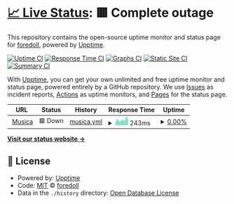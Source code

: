 # [📈 Live Status](https://foredoll.github.io/musica): <!--live status--> **🟥 Complete outage**

This repository contains the open-source uptime monitor and status page for [foredoll](https://foredoll.github.io/musica), powered by [Upptime](https://github.com/upptime/upptime).

[![Uptime CI](https://github.com/foredoll/musica/workflows/Uptime%20CI/badge.svg)](https://github.com/foredoll/musica/actions?query=workflow%3A%22Uptime+CI%22)
[![Response Time CI](https://github.com/foredoll/musica/workflows/Response%20Time%20CI/badge.svg)](https://github.com/foredoll/musica/actions?query=workflow%3A%22Response+Time+CI%22)
[![Graphs CI](https://github.com/foredoll/musica/workflows/Graphs%20CI/badge.svg)](https://github.com/foredoll/musica/actions?query=workflow%3A%22Graphs+CI%22)
[![Static Site CI](https://github.com/foredoll/musica/workflows/Static%20Site%20CI/badge.svg)](https://github.com/foredoll/musica/actions?query=workflow%3A%22Static+Site+CI%22)
[![Summary CI](https://github.com/foredoll/musica/workflows/Summary%20CI/badge.svg)](https://github.com/foredoll/musica/actions?query=workflow%3A%22Summary+CI%22)

With [Upptime](https://upptime.js.org), you can get your own unlimited and free uptime monitor and status page, powered entirely by a GitHub repository. We use [Issues](https://github.com/foredoll/musica/issues) as incident reports, [Actions](https://github.com/foredoll/musica/actions) as uptime monitors, and [Pages](https://foredoll.github.io/musica) for the status page.

<!--start: status pages-->
<!-- This summary is generated by Upptime (https://github.com/upptime/upptime) -->
<!-- Do not edit this manually, your changes will be overwritten -->
<!-- prettier-ignore -->
| URL | Status | History | Response Time | Uptime |
| --- | ------ | ------- | ------------- | ------ |
| <img alt="" src="https://icons.duckduckgo.com/ip3/fantasticdiscordbot.glitch.me.ico" height="13"> [Musica](https://fantasticdiscordbot.glitch.me) | 🟥 Down | [musica.yml](https://github.com/foredoll/musica/commits/HEAD/history/musica.yml) | <details><summary><img alt="Response time graph" src="./graphs/musica/response-time-week.png" height="20"> 243ms</summary><br><a href="https://foredoll.github.io/musica/history/musica"><img alt="Response time 2870" src="https://img.shields.io/endpoint?url=https%3A%2F%2Fraw.githubusercontent.com%2Fforedoll%2Fmusica%2FHEAD%2Fapi%2Fmusica%2Fresponse-time.json"></a><br><a href="https://foredoll.github.io/musica/history/musica"><img alt="24-hour response time 60" src="https://img.shields.io/endpoint?url=https%3A%2F%2Fraw.githubusercontent.com%2Fforedoll%2Fmusica%2FHEAD%2Fapi%2Fmusica%2Fresponse-time-day.json"></a><br><a href="https://foredoll.github.io/musica/history/musica"><img alt="7-day response time 243" src="https://img.shields.io/endpoint?url=https%3A%2F%2Fraw.githubusercontent.com%2Fforedoll%2Fmusica%2FHEAD%2Fapi%2Fmusica%2Fresponse-time-week.json"></a><br><a href="https://foredoll.github.io/musica/history/musica"><img alt="30-day response time 883" src="https://img.shields.io/endpoint?url=https%3A%2F%2Fraw.githubusercontent.com%2Fforedoll%2Fmusica%2FHEAD%2Fapi%2Fmusica%2Fresponse-time-month.json"></a><br><a href="https://foredoll.github.io/musica/history/musica"><img alt="1-year response time 1942" src="https://img.shields.io/endpoint?url=https%3A%2F%2Fraw.githubusercontent.com%2Fforedoll%2Fmusica%2FHEAD%2Fapi%2Fmusica%2Fresponse-time-year.json"></a></details> | <details><summary><a href="https://foredoll.github.io/musica/history/musica">0.00%</a></summary><a href="https://foredoll.github.io/musica/history/musica"><img alt="All-time uptime 33.48%" src="https://img.shields.io/endpoint?url=https%3A%2F%2Fraw.githubusercontent.com%2Fforedoll%2Fmusica%2FHEAD%2Fapi%2Fmusica%2Fuptime.json"></a><br><a href="https://foredoll.github.io/musica/history/musica"><img alt="24-hour uptime 0.00%" src="https://img.shields.io/endpoint?url=https%3A%2F%2Fraw.githubusercontent.com%2Fforedoll%2Fmusica%2FHEAD%2Fapi%2Fmusica%2Fuptime-day.json"></a><br><a href="https://foredoll.github.io/musica/history/musica"><img alt="7-day uptime 0.00%" src="https://img.shields.io/endpoint?url=https%3A%2F%2Fraw.githubusercontent.com%2Fforedoll%2Fmusica%2FHEAD%2Fapi%2Fmusica%2Fuptime-week.json"></a><br><a href="https://foredoll.github.io/musica/history/musica"><img alt="30-day uptime 0.00%" src="https://img.shields.io/endpoint?url=https%3A%2F%2Fraw.githubusercontent.com%2Fforedoll%2Fmusica%2FHEAD%2Fapi%2Fmusica%2Fuptime-month.json"></a><br><a href="https://foredoll.github.io/musica/history/musica"><img alt="1-year uptime 27.51%" src="https://img.shields.io/endpoint?url=https%3A%2F%2Fraw.githubusercontent.com%2Fforedoll%2Fmusica%2FHEAD%2Fapi%2Fmusica%2Fuptime-year.json"></a></details>

<!--end: status pages-->

[**Visit our status website →**](https://foredoll.github.io/musica)

## 📄 License

- Powered by: [Upptime](https://github.com/upptime/upptime)
- Code: [MIT](./LICENSE) © [foredoll](https://foredoll.github.io/musica)
- Data in the `./history` directory: [Open Database License](https://opendatacommons.org/licenses/odbl/1-0/)

